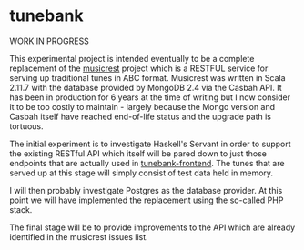 # tunebank

WORK IN PROGRESS

This experimental project is intended eventually to be a complete replacement of the [musicrest](https://github.com/newlandsvalley/musicrest) project which is a RESTFUL service for serving up traditional tunes in ABC format.  Musicrest was written in Scala 2.11.7 with the database provided by MongoDB 2.4 via the Casbah API.  It has been in production for 6 years at the time of writing but I now consider it to be too costly to maintain - largely because the Mongo version and Casbah itself have reached end-of-life status and the upgrade path is tortuous.

The initial experiment is to investigate Haskell's Servant in order to support the existing RESTful API which itself will be pared down to just those endpoints that are actually used in [tunebank-frontend](https://github.com/newlandsvalley/tunebank-frontend).  The tunes that are served up at this stage will simply consist of test data held in memory.

I will then probably investigate Postgres as the database provider.  At this point we will have implemented the replacement using the so-called PHP stack.  

The final stage will be to provide improvements to the API which are already identified in the musicrest issues list.
